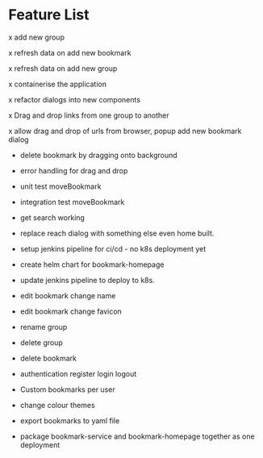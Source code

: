 # Feature List

x add new group

x refresh data on add new bookmark

x refresh data on add new group

x containerise the application

x refactor dialogs into new components

x Drag and drop links from one group to another

x allow drag and drop of urls from browser, popup add new bookmark dialog

- delete bookmark by dragging onto background

- error handling for drag and drop

- unit test moveBookmark

- integration test moveBookmark

- get search working

- replace reach dialog with something else even home built.

- setup jenkins pipeline for ci/cd - no k8s deployment yet

- create helm chart for bookmark-homepage

- update jenkins pipeline to deploy to k8s.



- edit bookmark
    change name

- edit bookmark
    change favicon

- rename group

- delete group

- delete bookmark

- authentication
    register
    login
    logout

- Custom bookmarks per user

- change colour themes

- export bookmarks to yaml file

- package bookmark-service and bookmark-homepage together as one deployment



